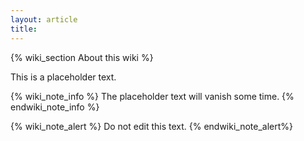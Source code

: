 ```yaml
---
layout: article
title:
---
```


{% wiki_section About this wiki %}

This is a placeholder text.

{% wiki_note_info %}
  The placeholder text will vanish some time.
{% endwiki_note_info %}

{% wiki_note_alert %}
  Do not edit this text.
{% endwiki_note_alert%}


